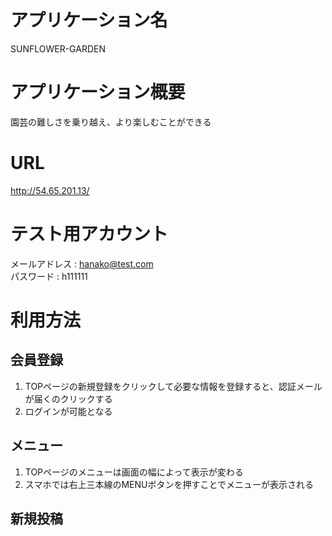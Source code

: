 # アプリケーション名
SUNFLOWER-GARDEN

# アプリケーション概要
園芸の難しさを乗り越え、より楽しむことができる

# URL
http://54.65.201.13/

# テスト用アカウント
メールアドレス : hanako@test.com  
パスワード : h111111

# 利用方法

## 会員登録
1. TOPページの新規登録をクリックして必要な情報を登録すると、認証メールが届くのクリックする
2. ログインが可能となる


## メニュー
1. TOPページのメニューは画面の幅によって表示が変わる
2. スマホでは右上三本線のMENUボタンを押すことでメニューが表示される

## 新規投稿